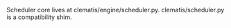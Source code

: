 Scheduler core lives at clematis/engine/scheduler.py. clematis/scheduler.py is a compatibility shim.